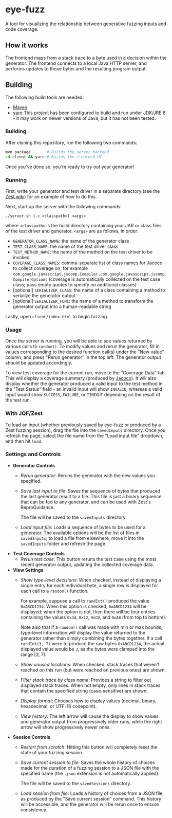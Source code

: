 # eye-fuzz
A tool for visualizing the relationship between generative fuzzing inputs and code coverage.

## How it works
The frontend maps from a stack trace to a byte used in a decision within the generator. The frontend connects to a
local Java HTTP server, and performs updates to those bytes and the resulting program output.

## Building
The following build tools are needed:
- [Maven](https://maven.apache.org/install.html)
- [yarn](https://classic.yarnpkg.com/en/docs/install/)
This project has been configured to build and run under JDK/JRE 8 - it may work on newer versions of Java, but
it has not been tested.

### Building
After cloning this repository, run the following two commands:
```bash
mvn package       # Builds the server backend
cd client && yarn # Builds the frontend UI
```

Once you've done so, you're ready to try out your generator!

### Running
First, write your generator and test driver in a separate directory (see the
[Zest wiki](https://github.com/rohanpadhye/JQF/wiki/Fuzzing-with-Zest)) for an example of how to do this.

Next, start up the server with the following commands:
```
./server.sh [-c <classpath>] <args> 
```
where `<classpath>` is the build directory containing your JAR or class files of the test driver and generator.
`<args>` are as follows, in order:
- `GENERATOR_CLASS_NAME`: the name of the generator class
- `TEST_CLASS_NAME`: the name of the test driver class
- `TEST_METHOD_NAME`: the name of the method on the test driver to be invoked
- `COVERAGE_CLASS_NAMES`: comma-separate list of class names for Jacoco to collect coverage on, for example
    `com.google.javascript.jscomp.Compiler,com.google.javascript.jscomp.CompilerOptions` (coverage is automatically
    collected on the test case class; pass empty quotes to specify no additional classes)
- \[optional\] `SERIALIZER_CLASS`: the name of a class containing a method to serialize the generator output
- \[optional\] `SERIALIZER_FUNC`: the name of a method to transform the generator output into a human-readable string

Lastly, open `client/index.html` to begin fuzzing.

### Usage
Once the server is running, you will be able to see values returned by various calls to `random()`. To modify values
and rerun the generator, fill in values corresponding to the desired function call(s) under the "New value" column,
and press "Rerun generator" in the top left. The generator output should be updated accordingly.

To view test coverage for the current run, move to the "Coverage Data" tab. This will display a coverage summary
(produced by [Jacoco](https://www.jacoco.org/jacoco/)). It will also display whether the generator produced a valid
input to the test method in the "Test Status" field - an invalid input will show `INVALID`, whereas a valid input
would show `SUCCESS`, `FAILURE`, or `TIMEOUT` depending on the result of the test run.

### With JQF/Zest
To load an input (whether previously saved by eye-fuzz or produced by a Zest fuzzing session), drag the file into the
`savedInputs` directory. Once you refresh the page, select the file name from the "Load input file" dropdown, and then
hit `load`.

### Settings and Controls
- **Generator Controls**
    - _Rerun generator_: Reruns the generator with the new values you specified.
    - _Save last input to file_: Saves the sequence of bytes that produced the last generator result to a file. This
        file is just a binary sequence that can be fed to any generator, and can be used with Zest's ReproGuidance.
        
        The file will be saved to the `savedInputs` directory.
    - _Load input file_: Loads a sequence of bytes to be used for a generator. The available options will be the list of
        files in `savedInputs`; to load a file from elsewhere, move it into the `savedInputs` folder and refresh the page.
- **Test Coverage Controls**
    - _Rerun test case_: This button reruns the test case using the most recent generator output, updating the collected
        coverage data.
- **View Settings**
    - _Show type-level decisions_: When checked, instead of displaying a single entry for each individual byte, a
        single row is displayed for each call to a `random()` function.
        
        For example, suppose a call to `randInt()` produced the value `0xABCD1234`. When this option is checked,
        `0xABCD1234` will be displayed; when the option is not, then there will be four entries containing the values
        `0x34`, `0x12`, `0xCD`, and `0xAB` (from top to bottom).
        
        Note also that if a `random()` call was made with min or max bounds, type-level information will display the
        value returned to the generator rather than simply combining the bytes together. If a call `randInt(3, 7)` were
        to produce the raw bytes `0xABCD1234`, the actual displayed value would be `3`, as the bytes were clamped
        into the range \[3, 7).
    - _Show unused locations_: When checked, stack traces that weren't reached on this run (but were reached on previous
        ones) are shown.
    - _Filter stack trace by class name_: Provides a string to filter out displayed stack traces. When not empty, only
        lines in stack traces that contain the specified string (case-sensitive) are shown.
    - _Display format_: Chooses how to display values (decimal, binary, hexadecimal, or UTF-16 codepoint).
    - _View history_: The left arrow will cause the display to show values and generator output from progressively older
        runs, while the right arrow will show progressively newer ones.
- **Session Controls**
    - _Restart from scratch_: Hitting this button will completely reset the state of your fuzzing session.
    - _Save current session to file_: Saves the whole history of choices made for the duration of a fuzzing session
        to a JSON file with the specified name (the `.json` extension is not automatically applied).
        
        The file will be saved to the `savedSessions` directory.
    - _Load session from file_: Loads a history of choices from a JSON file, as produced by the "Save current session"
        command. This history will be accessible, and the generator will be rerun once to ensure consistency.
